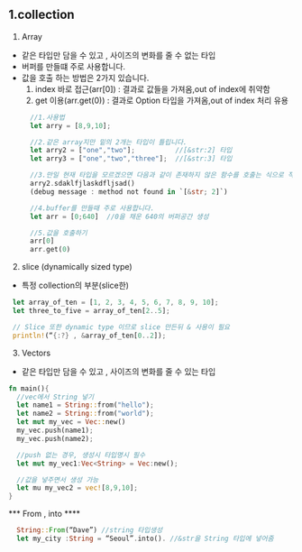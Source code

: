 1.collection
-------------
 1) Array
  - 같은 타입만 담을 수 있고 , 사이즈의 변화를 줄 수 없는 타입
  - 버퍼를 만들떄 주로 사용합니다.
  - 값을 호출 하는 방법은 2가지 있습니다.
     1. index 바로 접근(arr[0]) : 결과로 값들을 가져옴,out of index에 취약함
     2. get 이용(arr.get(0)) : 결과로 Option 타입을 가져옴,out of index 처리 유용
    ```rust
      //1.사용법
      let arry = [8,9,10];

      //2.같은 array지만 밑의 2개는 타입이 틀립니다.
      let arry2 = ["one","two"];          //[&str:2] 타입
      let arry3 = ["one","two","three"];  //[&str:3] 타입

      //3.만일 현재 타입을 모르겠으면 다음과 같이 존재하지 않은 함수를 호출는 식으로 작성하면 컴파일러가 타입을 알려줍니다.
      arry2.sdaklfjlaskdfljsad()
      (debug message : method not found in `[&str; 2]`)

      //4.buffer를 만들때 주로 사용합니다.
      let arr = [0;640]  //0을 채운 640의 버퍼공간 생성

      //5.값을 호출하기
      arr[0]
      arr.get(0)
    ```


 2) slice (dynamically sized type)
   - 특정 collection의 부분(slice한)
   ```rust
    let array_of_ten = [1, 2, 3, 4, 5, 6, 7, 8, 9, 10];
    let three_to_five = array_of_ten[2..5];

    // Slice 또한 dynamic type 이므로 slice 만든뒤 & 사용이 필요
    println!(“{:?} , &array_of_ten[0..2]);
  ```

 3) Vectors
  - 같은 타입만 담을 수 있고 , 사이즈의 변화를 줄 수 있는 타입
  ```rust
  fn main(){
    //vec에서 String 넣기
    let name1 = String::from("hello");
    let name2 = String::from("world");
    let mut my_vec = Vec::new()
    my_vec.push(name1);
    my_vec.push(name2);

    //push 없는 경우, 생성시 타입명시 필수
    let mut my_vec1:Vec<String> = Vec:new();

    //값을 넣주면서 생성 가능
    let mu my_vec2 = vec![8,9,10];
  }
  ```

  *** From , into ****
  ```rust
    String::From(“Dave”) //string 타입생성
    let my_city :String = “Seoul”.into(). //&str을 String 타입에 넣어줌
  ```
